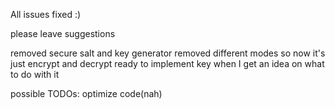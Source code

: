 All issues fixed :)

please leave suggestions

removed secure salt and key generator
removed different modes so now it's just encrypt and decrypt
ready to implement key when I get an idea on what to do with it

possible TODOs: optimize code(nah)
